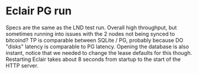 # Eclair PG run
Specs are the same as the LND test run.
Overall high throughput, but sometimes running into issues with the 2 nodes not being synced to bitcoind?
TP is comparable between SQLite / PG, probably because DO "disks" latency is comparable to PG latency.
Opening the database is also instant, notice that we needed to change the lease defaults for this though.
Restarting Eclair takes about 8 seconds from startup to the start of the HTTP server.
